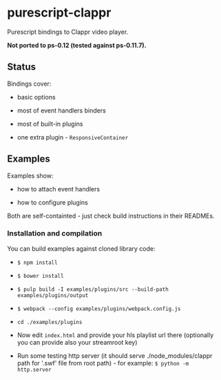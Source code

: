 # purescript-clappr

Purescript bindings to Clappr video player.

__Not ported to ps-0.12 (tested against ps-0.11.7).__

## Status

Bindings cover:

  * basic options

  * most of event handlers binders

  * most of built-in plugins

  * one extra plugin - `ResponsiveContainer`


## Examples

Examples show:

  * how to attach event handlers

  * how to configure plugins

Both are self-containted - just check build instructions in their READMEs.

### Installation and compilation

You can build examples against cloned library code:

  * `$ npm install`

  * `$ bower install`

  * `$ pulp build -I examples/plugins/src --build-path examples/plugins/output`

  * `$ webpack --config examples/plugins/webpack.config.js`

  * `cd ./examples/plugins`

  * Now edit `index.html` and provide your hls playlist url there (optionally you can provide also your streamroot key)

  * Run some testing http server (it should serve ./node_modules/clappr path for '.swf' file from root path) - for example: `$ python -m http.server`

